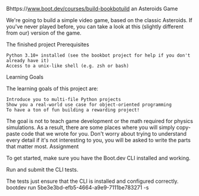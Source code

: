 Bhttps://www.boot.dev/courses/build-bookbotuild an Asteroids Game

We're going to build a simple video game, based on the classic Asteroids. If you've never played before, you can take a look at this (slightly different from our) version of the game.

The finished project
Prerequisites

    Python 3.10+ installed (see the bookbot project for help if you don't already have it)
    Access to a unix-like shell (e.g. zsh or bash)

Learning Goals

The learning goals of this project are:

    Introduce you to multi-file Python projects
    Show you a real-world use case for object-oriented programming
    To have a ton of fun building a rewarding project!

The goal is not to teach game development or the math required for physics simulations. As a result, there are some places where you will simply copy-paste code that we wrote for you. Don't worry about trying to understand every detail if it's not interesting to you, you will be asked to write the parts that matter most.
Assignment

To get started, make sure you have the Boot.dev CLI installed and working.

Run and submit the CLI tests.

The tests just ensure that the CLI is installed and configured correctly.
bootdev run 5be3e3bd-efb5-4664-a9e9-7111be783271 -s

